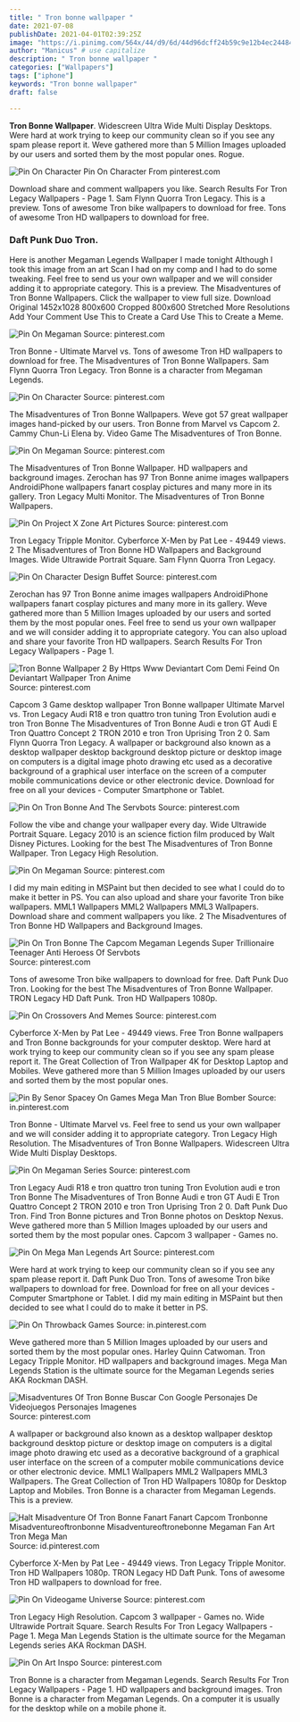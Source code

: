 ```yaml
---
title: " Tron bonne wallpaper "
date: 2021-07-08
publishDate: 2021-04-01T02:39:25Z
image: "https://i.pinimg.com/564x/44/d9/6d/44d96dcff24b59c9e12b4ec244840796.jpg"
author: "Manicus" # use capitalize
description: " Tron bonne wallpaper "
categories: ["Wallpapers"]
tags: ["iphone"]
keywords: "Tron bonne wallpaper"
draft: false

---
```



**Tron Bonne Wallpaper**. Widescreen Ultra Wide Multi Display Desktops. Were hard at work trying to keep our community clean so if you see any spam please report it. Weve gathered more than 5 Million Images uploaded by our users and sorted them by the most popular ones. Rogue.

![Pin On Character](https://i.pinimg.com/originals/7e/dd/5c/7edd5c2fa4ecfbdf429592f4ba1fcb25.jpg "Pin On Character")
Pin On Character From pinterest.com


Download share and comment wallpapers you like. Search Results For Tron Legacy Wallpapers - Page 1. Sam Flynn Quorra Tron Legacy. This is a preview. Tons of awesome Tron bike wallpapers to download for free. Tons of awesome Tron HD wallpapers to download for free.

### Daft Punk Duo Tron.

Here is another Megaman Legends Wallpaper I made tonight Although I took this image from an art Scan I had on my comp and I had to do some tweaking. Feel free to send us your own wallpaper and we will consider adding it to appropriate category. This is a preview. The Misadventures of Tron Bonne Wallpapers. Click the wallpaper to view full size. Download Original 1452x1028 800x600 Cropped 800x600 Stretched More Resolutions Add Your Comment Use This to Create a Card Use This to Create a Meme.


![Pin On Megaman](https://i.pinimg.com/originals/7d/07/b8/7d07b83ea2a593c6defa558d0a46d964.jpg "Pin On Megaman")
Source: pinterest.com

Tron Bonne - Ultimate Marvel vs. Tons of awesome Tron HD wallpapers to download for free. The Misadventures of Tron Bonne Wallpapers. Sam Flynn Quorra Tron Legacy. Tron Bonne is a character from Megaman Legends.

![Pin On Character](https://i.pinimg.com/originals/7e/dd/5c/7edd5c2fa4ecfbdf429592f4ba1fcb25.jpg "Pin On Character")
Source: pinterest.com

The Misadventures of Tron Bonne Wallpapers. Weve got 57 great wallpaper images hand-picked by our users. Tron Bonne from Marvel vs Capcom 2. Cammy Chun-Li Elena by. Video Game The Misadventures of Tron Bonne.

![Pin On Megaman](https://i.pinimg.com/originals/4d/57/01/4d570187e2307264c7ecbb7bdb3a0d24.jpg "Pin On Megaman")
Source: pinterest.com

The Misadventures of Tron Bonne Wallpaper. HD wallpapers and background images. Zerochan has 97 Tron Bonne anime images wallpapers AndroidiPhone wallpapers fanart cosplay pictures and many more in its gallery. Tron Legacy Multi Monitor. The Misadventures of Tron Bonne Wallpapers.

![Pin On Project X Zone Art Pictures](https://i.pinimg.com/originals/50/55/1f/50551f5918221537dbb6d315d3a10fc3.jpg "Pin On Project X Zone Art Pictures")
Source: pinterest.com

Tron Legacy Tripple Monitor. Cyberforce X-Men by Pat Lee - 49449 views. 2 The Misadventures of Tron Bonne HD Wallpapers and Background Images. Wide Ultrawide Portrait Square. Sam Flynn Quorra Tron Legacy.

![Pin On Character Design Buffet](https://i.pinimg.com/736x/bf/2f/dc/bf2fdc536af84c767da8c0d7e9bc6794.jpg "Pin On Character Design Buffet")
Source: pinterest.com

Zerochan has 97 Tron Bonne anime images wallpapers AndroidiPhone wallpapers fanart cosplay pictures and many more in its gallery. Weve gathered more than 5 Million Images uploaded by our users and sorted them by the most popular ones. Feel free to send us your own wallpaper and we will consider adding it to appropriate category. You can also upload and share your favorite Tron HD wallpapers. Search Results For Tron Legacy Wallpapers - Page 1.

![Tron Bonne Wallpaper 2 By Https Www Deviantart Com Demi Feind On Deviantart Wallpaper Tron Anime](https://i.pinimg.com/originals/68/5e/59/685e59eb38acde24b46bbbbb5f275f58.jpg "Tron Bonne Wallpaper 2 By Https Www Deviantart Com Demi Feind On Deviantart Wallpaper Tron Anime")
Source: pinterest.com

Capcom 3 Game desktop wallpaper Tron Bonne wallpaper Ultimate Marvel vs. Tron Legacy Audi R18 e tron quattro tron tuning Tron Evolution audi e tron Tron Bonne The Misadventures of Tron Bonne Audi e tron GT Audi E Tron Quattro Concept 2 TRON 2010 e tron Tron Uprising Tron 2 0. Sam Flynn Quorra Tron Legacy. A wallpaper or background also known as a desktop wallpaper desktop background desktop picture or desktop image on computers is a digital image photo drawing etc used as a decorative background of a graphical user interface on the screen of a computer mobile communications device or other electronic device. Download for free on all your devices - Computer Smartphone or Tablet.

![Pin On Tron Bonne And The Servbots](https://i.pinimg.com/originals/dd/3d/3b/dd3d3b90749f028b87d02af2b4d5e207.jpg "Pin On Tron Bonne And The Servbots")
Source: pinterest.com

Follow the vibe and change your wallpaper every day. Wide Ultrawide Portrait Square. Legacy 2010 is an science fiction film produced by Walt Disney Pictures. Looking for the best The Misadventures of Tron Bonne Wallpaper. Tron Legacy High Resolution.

![Pin On Megaman](https://i.pinimg.com/originals/f6/b2/83/f6b283d6d8b54f35e1c483fd09e8bd7c.png "Pin On Megaman")
Source: pinterest.com

I did my main editing in MSPaint but then decided to see what I could do to make it better in PS. You can also upload and share your favorite Tron bike wallpapers. MML1 Wallpapers MML2 Wallpapers MML3 Wallpapers. Download share and comment wallpapers you like. 2 The Misadventures of Tron Bonne HD Wallpapers and Background Images.

![Pin On Tron Bonne The Capcom Megaman Legends Super Trillionaire Teenager Anti Heroess Of Servbots](https://i.pinimg.com/originals/2c/da/1a/2cda1affaaadea1f55d95219fe77d3be.jpg "Pin On Tron Bonne The Capcom Megaman Legends Super Trillionaire Teenager Anti Heroess Of Servbots")
Source: pinterest.com

Tons of awesome Tron bike wallpapers to download for free. Daft Punk Duo Tron. Looking for the best The Misadventures of Tron Bonne Wallpaper. TRON Legacy HD Daft Punk. Tron HD Wallpapers 1080p.

![Pin On Crossovers And Memes](https://i.pinimg.com/736x/1f/a6/4a/1fa64aece0b25faf4dea1bad8f72b690.jpg "Pin On Crossovers And Memes")
Source: pinterest.com

Cyberforce X-Men by Pat Lee - 49449 views. Free Tron Bonne wallpapers and Tron Bonne backgrounds for your computer desktop. Were hard at work trying to keep our community clean so if you see any spam please report it. The Great Collection of Tron Wallpaper 4K for Desktop Laptop and Mobiles. Weve gathered more than 5 Million Images uploaded by our users and sorted them by the most popular ones.

![Pin By Senor Spacey On Games Mega Man Tron Blue Bomber](https://i.pinimg.com/originals/ea/48/60/ea486032117e9056ff4361585172a4d0.jpg "Pin By Senor Spacey On Games Mega Man Tron Blue Bomber")
Source: in.pinterest.com

Tron Bonne - Ultimate Marvel vs. Feel free to send us your own wallpaper and we will consider adding it to appropriate category. Tron Legacy High Resolution. The Misadventures of Tron Bonne Wallpapers. Widescreen Ultra Wide Multi Display Desktops.

![Pin On Megaman Series](https://i.pinimg.com/originals/53/f1/b9/53f1b9ff7427ede3ff0e44a01a946995.png "Pin On Megaman Series")
Source: pinterest.com

Tron Legacy Audi R18 e tron quattro tron tuning Tron Evolution audi e tron Tron Bonne The Misadventures of Tron Bonne Audi e tron GT Audi E Tron Quattro Concept 2 TRON 2010 e tron Tron Uprising Tron 2 0. Daft Punk Duo Tron. Find Tron Bonne pictures and Tron Bonne photos on Desktop Nexus. Weve gathered more than 5 Million Images uploaded by our users and sorted them by the most popular ones. Capcom 3 wallpaper - Games no.

![Pin On Mega Man Legends Art](https://i.pinimg.com/originals/ac/8e/1f/ac8e1fb6ccee569e777692f541f95e1d.jpg "Pin On Mega Man Legends Art")
Source: pinterest.com

Were hard at work trying to keep our community clean so if you see any spam please report it. Daft Punk Duo Tron. Tons of awesome Tron bike wallpapers to download for free. Download for free on all your devices - Computer Smartphone or Tablet. I did my main editing in MSPaint but then decided to see what I could do to make it better in PS.

![Pin On Throwback Games](https://i.pinimg.com/originals/60/e7/89/60e7895030b5ebca123a040f3a042414.jpg "Pin On Throwback Games")
Source: in.pinterest.com

Weve gathered more than 5 Million Images uploaded by our users and sorted them by the most popular ones. Harley Quinn Catwoman. Tron Legacy Tripple Monitor. HD wallpapers and background images. Mega Man Legends Station is the ultimate source for the Megaman Legends series AKA Rockman DASH.

![Misadventures Of Tron Bonne Buscar Con Google Personajes De Videojuegos Personajes Imagenes](https://i.pinimg.com/originals/db/4e/74/db4e7462b97fb0c08a77c1463e36dd99.jpg "Misadventures Of Tron Bonne Buscar Con Google Personajes De Videojuegos Personajes Imagenes")
Source: pinterest.com

A wallpaper or background also known as a desktop wallpaper desktop background desktop picture or desktop image on computers is a digital image photo drawing etc used as a decorative background of a graphical user interface on the screen of a computer mobile communications device or other electronic device. MML1 Wallpapers MML2 Wallpapers MML3 Wallpapers. The Great Collection of Tron HD Wallpapers 1080p for Desktop Laptop and Mobiles. Tron Bonne is a character from Megaman Legends. This is a preview.

![Halt Misadventure Of Tron Bonne Fanart Fanart Capcom Tronbonne Misadventureoftronbonne Misadventureoftronebonne Megaman Fan Art Tron Mega Man](https://i.pinimg.com/originals/85/eb/8f/85eb8fc42b7014c77f8adaa19cb3f482.jpg "Halt Misadventure Of Tron Bonne Fanart Fanart Capcom Tronbonne Misadventureoftronbonne Misadventureoftronebonne Megaman Fan Art Tron Mega Man")
Source: id.pinterest.com

Cyberforce X-Men by Pat Lee - 49449 views. Tron Legacy Tripple Monitor. Tron HD Wallpapers 1080p. TRON Legacy HD Daft Punk. Tons of awesome Tron HD wallpapers to download for free.

![Pin On Videogame Universe](https://i.pinimg.com/originals/54/35/10/543510093bec0ce44520018217eeaa27.jpg "Pin On Videogame Universe")
Source: pinterest.com

Tron Legacy High Resolution. Capcom 3 wallpaper - Games no. Wide Ultrawide Portrait Square. Search Results For Tron Legacy Wallpapers - Page 1. Mega Man Legends Station is the ultimate source for the Megaman Legends series AKA Rockman DASH.

![Pin On Art Inspo](https://i.pinimg.com/564x/44/d9/6d/44d96dcff24b59c9e12b4ec244840796.jpg "Pin On Art Inspo")
Source: pinterest.com

Tron Bonne is a character from Megaman Legends. Search Results For Tron Legacy Wallpapers - Page 1. HD wallpapers and background images. Tron Bonne is a character from Megaman Legends. On a computer it is usually for the desktop while on a mobile phone it.

